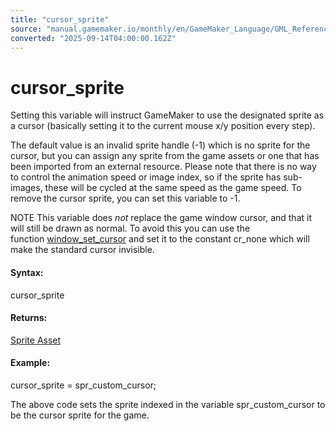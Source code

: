 ```yaml
---
title: "cursor_sprite"
source: "manual.gamemaker.io/monthly/en/GameMaker_Language/GML_Reference/General_Game_Control/cursor_sprite.htm"
converted: "2025-09-14T04:00:00.162Z"
---
```


# cursor\_sprite

Setting this variable will instruct GameMaker to use the designated sprite as a cursor (basically setting it to the current mouse x/y position every step).

The default value is an invalid sprite handle (-1) which is no sprite for the cursor, but you can assign any sprite from the game assets or one that has been imported from an external resource. Please note that there is no way to control the animation speed or image index, so if the sprite has sub-images, these will be cycled at the same speed as the game speed. To remove the cursor sprite, you can set this variable to -1.

NOTE This variable does _not_ replace the game window cursor, and that it will still be drawn as normal. To avoid this you can use the function [window\_set\_cursor](../Cameras_And_Display/The_Game_Window/window_set_cursor.md) and set it to the constant cr\_none which will make the standard cursor invisible.

#### Syntax:

cursor\_sprite

#### Returns:

[Sprite Asset](../../../The_Asset_Editors/Sprites.md)

#### Example:

cursor\_sprite = spr\_custom\_cursor;

The above code sets the sprite indexed in the variable spr\_custom\_cursor to be the cursor sprite for the game.